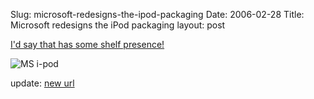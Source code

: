 Slug: microsoft-redesigns-the-ipod-packaging
Date: 2006-02-28
Title: Microsoft redesigns the iPod packaging
layout: post

[I&#39;d say that has some shelf presence!](http://www.tuaw.com/2006/02/27/found-footage-microsoft-redesigns-the-ipod-packaging/)

<img alt="MS i-pod" class="at-xid-6a010534988cd3970b0120a5b36207970c" id="image2268" src="https://steveivy.typepad.com/.a/6a010534988cd3970b0120a5b36207970c-pi" />

update: [new url](http://www.youtube.com/watch?v=aeXAcwriid0&amp;search=microsoft%20ipod)
